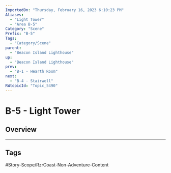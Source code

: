 ```yaml
---
ImportedOn: "Thursday, February 16, 2023 6:10:23 PM"
Aliases:
  - "Light Tower"
  - "Area B-5"
Category: "Scene"
Prefix: "B-5"
Tags:
  - "Category/Scene"
parent:
  - "Beacon Island Lighthouse"
up:
  - "Beacon Island Lighthouse"
prev:
  - "B-1 - Hearth Room"
next:
  - "B-4 - Stairwell"
RWtopicId: "Topic_5490"
---
```

# B-5 - Light Tower
## Overview

---
## Tags
#Story-Scope/RzrCoast-Non-Adventure-Content

